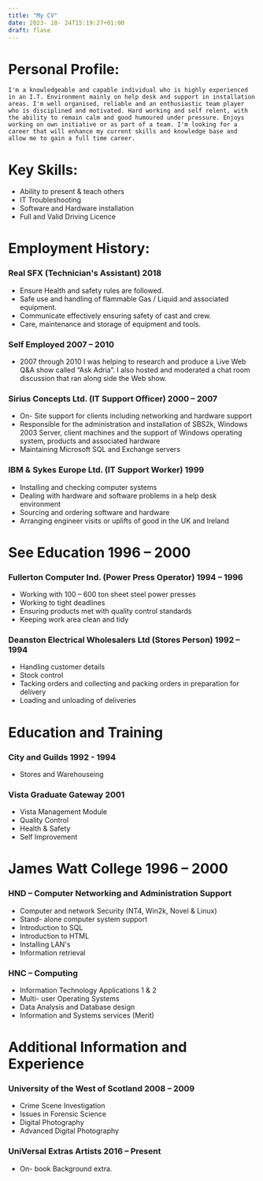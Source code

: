 ```yaml
--- 
title: "My CV"
date: 2023- 10- 24T15:19:27+01:00
draft: flase
--- 
```

# **Personal Profile:**
`I'm a knowledgeable and capable individual who is highly experienced in an I.T. Environment mainly on help desk and support in installation areas. I'm well organised, reliable and an enthusiastic team player who is disciplined and motivated. Hard working and self relent, with the ability to remain calm and good humoured under pressure. Enjoys working on own initiative or as part of a team. I'm looking for a career that will enhance my current skills and knowledge base and allow me to gain a full time career.`
# **Key Skills:**
- Ability to present & teach others
- IT Troubleshooting 
- Software and Hardware installation 
- Full and Valid Driving Licence
# **Employment History:**
###  Real SFX					(Technician's Assistant)	2018
 - Ensure Health and safety rules are followed.
 - Safe use and handling of flammable Gas / Liquid and associated equipment.
 - Communicate effectively ensuring safety of cast and crew.
 - Care, maintenance and storage of equipment and tools.
### Self Employed									2007 – 2010
 - 2007 through 2010 I was helping to research and produce a Live Web Q&A show called “Ask Adria”. I also hosted and moderated a chat room discussion that ran along side the Web show.
###  Sirius Concepts Ltd.			(IT Support Officer)		2000 – 2007
 - On- Site support for clients including networking and hardware support
 - Responsible for the administration and installation of SBS2k, Windows 2003 Server, client machines and the support of Windows operating system, products and associated hardware
 - Maintaining Microsoft SQL and Exchange servers
###  IBM & Sykes Europe Ltd.		(IT Support Worker)		1999
 - Installing and checking computer systems
 - Dealing with hardware and software problems in a help desk environment
 - Sourcing and ordering software and hardware
 - Arranging engineer visits or uplifts of good in the UK and Ireland
# **See Education								1996 – 2000**
###  Fullerton Computer Ind.			(Power Press Operator)		1994 – 1996
 - Working with 100 – 600 ton sheet steel power presses
 - Working to tight deadlines
 - Ensuring products met with quality control standards
 - Keeping work area clean and tidy
###  Deanston Electrical Wholesalers Ltd (Stores Person)		1992 – 1994
 - Handling customer details
 - Stock control
 - Tacking orders and collecting and packing orders in preparation for delivery
 - Loading and unloading of deliveries
# **Education and Training**
###  City and Guilds							1992 -  1994
 - Stores and Warehouseing
###  Vista Graduate Gateway							2001
 - Vista Management Module
 - Quality Control
 - Health & Safety
 - Self Improvement
# James Watt College							1996 – 2000
###  HND – Computer Networking and Administration Support
 - Computer and network Security (NT4, Win2k, Novel & Linux)
 - Stand- alone computer system support
 - Introduction to SQL
 - Introduction to HTML
 - Installing LAN's
 - Information retrieval
###  HNC – Computing
 - Information Technology Applications 1 & 2
 - Multi- user Operating Systems
 - Data Analysis and Database design
 - Information and Systems services (Merit)
# **Additional Information and Experience**
###  University of the West of Scotland					2008 – 2009
 - Crime Scene Investigation
 - Issues in Forensic Science
 - Digital Photography
 - Advanced Digital Photography
###  UniVersal Extras Artists							2016 – Present
 - On- book Background extra.
